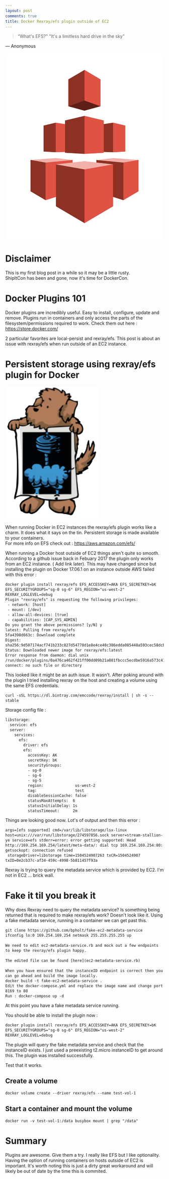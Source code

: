 ```yaml
---
layout: post
comments: true
title: Docker Rexray/efs plugin outside of EC2 
---
```


> “What's EFS?" "It's a limitless hard drive in the sky"

― Anonymous 

![efs](../images/efs.png)

# Disclaimer 

This is my first blog post in a while so it may be a little rusty.  
ShipItCon has been and gone, now it's time for DockerCon.  

# Docker Plugins 101 

Docker plugins are incredibly useful. Easy to install, configure, update and remove.  Plugins run in containers and only access the parts of the filesystem/permissions required to work.
Check them out here : https://store.docker.com/

2 particular favorites are local-persist and rexray/efs.  This post is about an issue with rexray/efs when run outside of an EC2 instance.

# Persistent storage using rexray/efs plugin for Docker

![rex](../images/rex.png)

When running Docker in EC2 instances the rexray/efs plugin works like a charm. It does what it says on the tin. Persistent storage is made available to your containers.  
For more info on EFS check out : https://aws.amazon.com/efs/

When running a Docker host outside of EC2 things aren't quite so smooth.  According to a github issue back in Febuary 2017 the plugin only works from an EC2 instance. ( Add link later).  This may have changed since but installing the plugin on Docker 17.06.1 on an instance outside AWS failed with this error :

```
docker plugin install rexray/efs EFS_ACCESSKEY=AKA EFS_SECRETKEY=bK EFS_SECURITYGROUPS="sg-0 sg-6" EFS_REGION="us-west-2" REXRAY_LOGLEVEL=debug
Plugin "rexray/efs" is requesting the following privileges:
 - network: [host]
 - mount: [/dev]
 - allow-all-devices: [true]
 - capabilities: [CAP_SYS_ADMIN]
Do you grant the above permissions? [y/N] y
latest: Pulling from rexray/efs
5fa4398d663c: Download complete 
Digest: sha256:9d507174acf741b233c827d54778d1e8e4ce40c386edda085448a593cec58dcb
Status: Downloaded newer image for rexray/efs:latest
Error response from daemon: dial unix /run/docker/plugins/0a476ca462f421ff00dd09b21a081fbccc5ecdbe5916a573c419200d037a29a2/rexray.sock: connect: no such file or directory

``` 

This looked like it might be an auth issue.  It wasn't.  After poking around with the plugin I tried installing rexray on the host and creating a volume using the same EFS credentials.  

```
curl -sSL https://dl.bintray.com/emccode/rexray/install | sh -s -- stable

```

Storage config file :

```
libstorage:
  service: efs
  server:
    services:
      efs:
        driver: efs
        efs:
          accessKey: AK
          secretKey: bK 
          securityGroups:
          - sg-0 
          - sg-6 
          - sg-5 
          region:              us-west-2
          tag:                 test
          disableSessionCache: false
          statusMaxAttempts:  6
          statusInitialDelay: 1s
          statusTimeout:      2m

```

Things are looking good now.  Lot's of output and then this error :

```
args=[efs supported] cmd=/var/lib/libstorage/lsx-linux host=unix:///var/run/libstorage/274597856.sock server=stream-stallion-ye service=efs stderr=error: error getting supported: Head http://169.254.169.254/latest/meta-data/: dial tcp 169.254.169.254:80: getsockopt: connection refused
 storageDriver=libstorage time=1504524907263 txCR=1504524907 txID=0e2cb37c-af34-459c-4998-5b811457f93a

```

Rexray is trying to query the metadata service which is provided by EC2.  I'm not in EC2 ... brick wall.

# Fake it til you break it

Why does Rexray need to query the metadata service?  Is something being returned that is required to make rexray/efs work?  Doesn't look like it.  Using a fake metadata service, running in a container we can get past this.

```
git clone https://github.com/bpholt/fake-ec2-metadata-service
ifconfig lo:0 169.254.169.254 netmask 255.255.255.255 up

We need to edit ec2-metadata-service.rb and mock out a few endpoints to keep the rexray/efs plugin happy.

The edited file can be found [here](ec2-metadata-service.rb)

When you have ensured that the instanceID endpoint is correct then you can go ahead and build the image locally.
docker build -t fake-ec2-metadata-service .
Edit the docker-compose.yml and replace the image name and change port 8169 to 80
Run : docker-compose up -d

```

At this point you have a fake metadata service running.

You should be able to install the plugin now : 

```
docker plugin install rexray/efs EFS_ACCESSKEY=AKA EFS_SECRETKEY=bK EFS_SECURITYGROUPS="sg-0 sg-6" EFS_REGION="us-west-2" REXRAY_LOGLEVEL=debug

```

The plugin will query the fake metadata service and check that the instanceID exists.  I just used a preexisting t2.micro instanceID to get around this.
The plugin was installed successfully.

Test that it works.  

## Create a volume

```
docker volume create --driver rexray/efs --name test-vol-1
```

## Start a container and mount the volume
```
docker run -v test-vol-1:/data busybox mount | grep "/data"
```


# Summary

Plugins are awesome. Give them a try.  I really like EFS but I like optionality.  Having the option of running containers on hosts outside of EC2 is important. It's worth noting this is just a dirty great workaround and will likely be out of date by the time this is commited.


